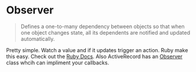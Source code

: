 # Observer

> Defines a one-to-many dependency between objects so that when one object changes state, all its dependents are notified and updated automatically.

Pretty simple. Watch a value and if it updates trigger an action. Ruby make this easy. Check out the [Ruby Docs](http://ruby-doc.org/stdlib-1.9.3/libdoc/observer/rdoc/Observable.html). Also ActiveRecord has an [Observer](http://api.rubyonrails.org/classes/ActiveRecord/Observer.html) class whcih can impliment your callbacks.
